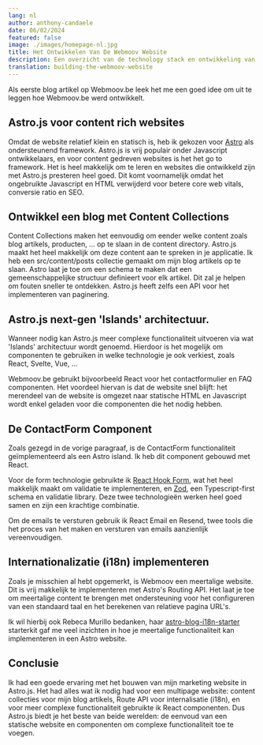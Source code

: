 ```yaml
---
lang: nl
author: anthony-candaele
date: 06/02/2024
featured: false
image: ./images/homepage-nl.jpg
title: Het Ontwikkelen Van De Webmoov Website
description: Een overzicht van de technology stack en ontwikkeling van Webmoov.be
translation: building-the-webmoov-website
---
```


Als eerste blog artikel op Webmoov.be leek het me een goed idee om uit te leggen hoe Webmoov.be werd ontwikkelt.

## Astro.js voor content rich websites

Omdat de website relatief klein en statisch is, heb ik gekozen voor [Astro](https://astro.build/) als ondersteunend framework.
Astro.js is vrij populair onder Javascript ontwikkelaars, en voor content gedreven websites is het het go to framework. Het is heel makkelijk om te leren en websites die ontwikkeld zijn met Astro.js presteren heel goed. Dit komt voornamelijk omdat het ongebruikte Javascript en HTML verwijderd voor betere core web vitals, conversie ratio en SEO.

## Ontwikkel een blog met Content Collections

Content Collections maken het eenvoudig om eender welke content zoals blog artikels, producten, ... op te slaan in de content directory. Astro.js maakt het heel makkelijk om deze content aan te spreken in je applicatie. Ik heb een src/content/posts collectie gemaakt om mijn blog artikels op te slaan. Astro laat je toe om een schema te maken dat een gemeenschappelijke structuur definieert voor elk artikel. Dit zal je helpen om fouten sneller te ontdekken. Astro.js heeft zelfs een API voor het implementeren van paginering.

## Astro.js next-gen 'Islands' architectuur.

Wanneer nodig kan Astro.js meer complexe functionaliteit uitvoeren via wat 'Islands' architectuur wordt genoemd. Hierdoor is het mogelijk om componenten te gebruiken in welke technologie je ook verkiest, zoals React, Svelte, Vue, ...

Webmoov.be gebruikt bijvoorbeeld React voor het contactformulier en FAQ componenten. Het voordeel hiervan is dat de website snel blijft: het merendeel van de website is omgezet naar statische HTML en Javascript wordt enkel geladen voor die componenten die het nodig hebben.

## De ContactForm Component

Zoals gezegd in de vorige paragraaf, is de ContactForm functionaliteit geïmplementeerd als een Astro island. Ik heb dit component gebouwd met React.

Voor de form technologie gebruikte ik [React Hook Form](https://www.react-hook-form.com/), wat het heel makkelijk maakt om validatie te implementeren, en [Zod](https://zod.dev/), een Typescript-first schema en validatie library. Deze twee technologieën werken heel goed samen en zijn een krachtige combinatie.

Om de emails te versturen gebruik ik React Email en Resend, twee tools die het proces van het maken en versturen van emails aanzienlijk vereenvoudigen.

## Internationalizatie (i18n) implementeren

Zoals je misschien al hebt opgemerkt, is Webmoov een meertalige website. Dit is vrij makkelijk te implementeren met Astro's Routing API. Het laat je toe om meertalige content te brengen met ondersteuning voor het configureren van een standaard taal en het berekenen van relatieve pagina URL's.

Ik wil hierbij ook Rebeca Murillo bedanken, haar [astro-blog-i18n-starter](https://github.com/rebecamurillo/astro-blog-i18n-starter) starterkit gaf me veel inzichten in hoe je meertalige functionaliteit kan implementeren in een Astro website.

## Conclusie

Ik had een goede ervaring met het bouwen van mijn marketing website in Astro.js. Het had alles wat ik nodig had voor een multipage website: content collecties voor mijn blog artikels, Route API voor internalisatie (i18n), en voor meer complexe functionaliteit gebruikte ik React componenten. Dus Astro.js biedt je het beste van beide werelden: de eenvoud van een statische website en componenten om complexe functionaliteit toe te voegen.
